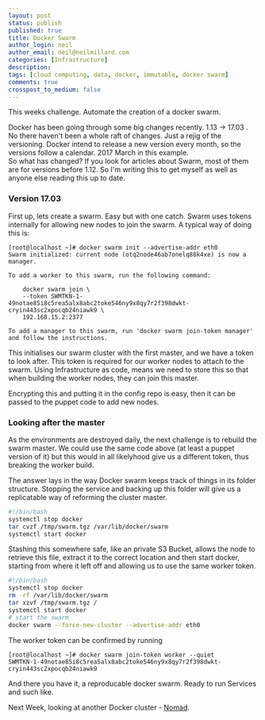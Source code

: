 ```yaml
---
layout: post
status: publish
published: true
title: Docker Swarm
author_login: neil
author_email: neil@neilmillard.com
categories: [Infrastructure]
description: 
tags: [cloud computing, data, docker, immutable, docker swarm]
comments: true
crosspost_to_medium: false
---
```

This weeks challenge. Automate the creation of a docker swarm.

Docker has been going through some big changes recently. 1.13 -> 17.03 . No there haven't been a whole raft of changes. Just a rejig of the versioning. Docker intend to release a new version every month, so the versions follow a calendar. 2017 March in this example.  
So what has changed? If you look for articles about Swarm, most of them are for versions before 1.12. So I'm writing this to get myself as well as anyone else reading this up to date.

### Version 17.03
First up, lets create a swarm. Easy but with one catch. Swarm uses tokens internally for allowing new nodes to join the swarm. A typical way of doing this is:
```
[root@localhost ~]# docker swarm init --advertise-addr eth0 
Swarm initialized: current node (otq2node46ab7onelq88k4xe) is now a manager.

To add a worker to this swarm, run the following command:

    docker swarm join \
    --token SWMTKN-1-49notae85i8c5rea5alx8abc2toke546ny9x8qy7r2f398dwkt-cryin443sc2xpocqb24niawk9 \
    192.168.15.2:2377

To add a manager to this swarm, run 'docker swarm join-token manager' and follow the instructions.
```

This initialises our swarm cluster with the first master, and we have a token to look after. This token is required for our worker nodes to attach to the swarm.
Using Infrastructure as code, means we need to store this so that when building the worker nodes, they can join this master.

Encrypting this and putting it in the config repo is easy, then it can be passed to the puppet code to add new nodes.

### Looking after the master
As the environments are destroyed daily, the next challenge is to rebuild the swarm master. We could use the same code above (at least a puppet version of it) but this would in all likelyhood give us a different token, thus breaking the worker build.

The answer lays in the way Docker swarm keeps track of things in its folder structure. Stopping the service and backing up this folder will give us a replicatable way of reforming the cluster master.
```bash
#!/bin/bash
systemctl stop docker
tar cvzf /tmp/swarm.tgz /var/lib/docker/swarm
systemctl start docker
```

Stashing this somewhere safe, like an private S3 Bucket, allows the node to retrieve this file, extract it to the correct location and then start docker, starting from where it left off and allowing us to use the same worker token.

```bash
#!/bin/bash
systemctl stop docker
rm -rf /var/lib/docker/swarm
tar xzvf /tmp/swarm.tgz /
systemctl start docker
# start the swarm
docker swarm --force-new-cluster --advertise-addr eth0
```

The worker token can be confirmed by running 
```
[root@localhost ~]# docker swarm join-token worker --quiet
SWMTKN-1-49notae85i8c5rea5alx8abc2toke546ny9x8qy7r2f398dwkt-cryin443sc2xpocqb24niawk9
```

And there you have it, a reproducable docker swarm. Ready to run Services and such like.

Next Week, looking at another Docker cluster - [Nomad](https://www.nomadproject.io/).

